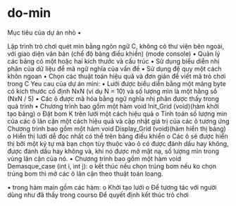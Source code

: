 # do-min
Mục tiêu của dự án nhỏ • 

Lập trình trò chơi quét mìn bằng ngôn ngữ C, không có thư viện bên ngoài, với giao diện văn bản (chế độ bảng điều khiển) (mode console)
• Quản lý các bảng có một hoặc hai kích thước và cấu trúc
 • Sử dụng biểu diễn nhị phân của dữ liệu để mã ngữ nghĩa của vấn đề 
• Sử dụng đệ quy một cách khôn ngoan
 • Chọn các thuật toán hiệu quả và đơn giản để viết mã trò chơi trong C
Yeu cau  của dự án mini:
• Lưới được biểu diễn bằng một mảng byte có kích thước cố định NxN (ví dụ N = 10) và
số lượng mìn là một hằng số (NxN / 5)
• Các ô được mã hóa bằng ngữ nghĩa nhị phân được thấy trong quá trình
• Chương trình bao gồm một hàm void Init_Grid (void)(hàm khởi tạo bảng)
o Đặt bom K trên lưới một cách hiệu quả
o Tính toán số lượng mìn của các ô lân cận một cách hiệu quả và cập nhật
giá trị của các ô tương ứng
Chương trình bao gồm một hàm void Display_Grid (void)(hàm hiển thị bảng)
 o Hiển thị lưới dễ đọc nhất có thể trên bảng điều khiển o Các ô sẽ được hiển thị bởi một ký tự mà bạn chọn tùy thuộc vào ô có được đánh dấu hay không, được đánh dấu hay không và, khi nó được mở mặt nạ, số lượng mìn trong vùng lân cận của nó. 
• Chương trình bao gồm một hàm void Demasque_case (int i, int j): 
o kết thúc nếu chọn trúng bom
nếu ko chọn trúng bom thì mở các ô lân cận theo thuật toán loang.

• trong hàm main gồm các hàm:
o Khởi tạo lưới 
o Để tương tác với người dùng như đã thấy trong courso 
Để quyết định kết thúc trò chơi

